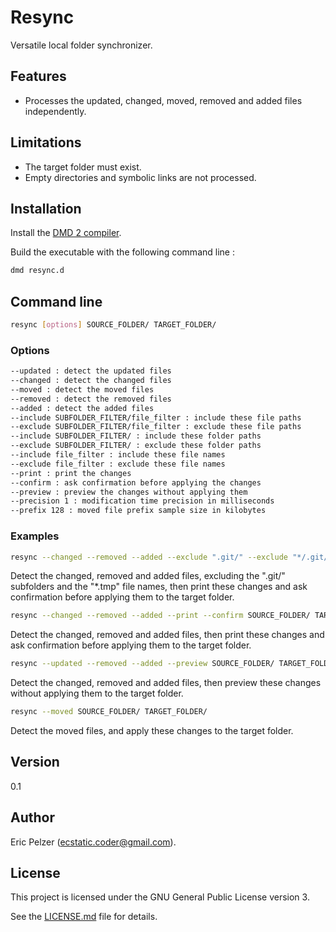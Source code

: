 # Resync

Versatile local folder synchronizer.

## Features

* Processes the updated, changed, moved, removed and added files independently.

## Limitations

* The target folder must exist.
* Empty directories and symbolic links are not processed.

## Installation

Install the [DMD 2 compiler](https://dlang.org/download.html).

Build the executable with the following command line :

```bash
dmd resync.d
```

## Command line

```bash
resync [options] SOURCE_FOLDER/ TARGET_FOLDER/
```

### Options

```bash
--updated : detect the updated files
--changed : detect the changed files
--moved : detect the moved files
--removed : detect the removed files
--added : detect the added files
--include SUBFOLDER_FILTER/file_filter : include these file paths
--exclude SUBFOLDER_FILTER/file_filter : exclude these file paths
--include SUBFOLDER_FILTER/ : include these folder paths
--exclude SUBFOLDER_FILTER/ : exclude these folder paths
--include file_filter : include these file names
--exclude file_filter : exclude these file names
--print : print the changes
--confirm : ask confirmation before applying the changes
--preview : preview the changes without applying them
--precision 1 : modification time precision in milliseconds
--prefix 128 : moved file prefix sample size in kilobytes
``` 

### Examples

```bash
resync --changed --removed --added --exclude ".git/" --exclude "*/.git/" --exclude "*.tmp" --print --confirm SOURCE_FOLDER/ TARGET_FOLDER/
```

Detect the changed, removed and added files, excluding the ".git/" subfolders and the "\*.tmp" file names, then print these changes and ask confirmation before applying them to the target folder.

```bash
resync --changed --removed --added --print --confirm SOURCE_FOLDER/ TARGET_FOLDER/
```

Detect the changed, removed and added files, then print these changes and ask confirmation before applying them to the target folder.

```bash
resync --updated --removed --added --preview SOURCE_FOLDER/ TARGET_FOLDER/
```

Detect the changed, removed and added files, then preview these changes without applying them to the target folder.

```bash
resync --moved SOURCE_FOLDER/ TARGET_FOLDER/
```

Detect the moved files, and apply these changes to the target folder.

## Version

0.1

## Author

Eric Pelzer (ecstatic.coder@gmail.com).

## License

This project is licensed under the GNU General Public License version 3.

See the [LICENSE.md](LICENSE.md) file for details.
